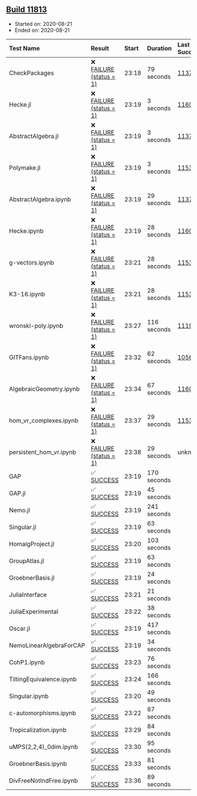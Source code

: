## [Build 11813](https://oscarci.mathematik.uni-kl.de/job/oscar/11813/)

* Started on: 2020-08-21
* Ended on: 2020-08-21

| Test Name    | Result | Start | Duration | Last Success | First Failure |
|:-------------|:-------|:------|:---------|:-------------|:--------------|
| CheckPackages | ❌ [FAILURE (status = 1)](https://oscarci.mathematik.uni-kl.de/job/oscar/11813/artifact/logs/build-11813/CheckPackages.log) | 23:18 | 79 seconds | [11376](https://oscarci.mathematik.uni-kl.de/job/oscar/11376/) | [11377](https://oscarci.mathematik.uni-kl.de/job/oscar/11377/) |
| Hecke.jl | ❌ [FAILURE (status = 1)](https://oscarci.mathematik.uni-kl.de/job/oscar/11813/artifact/logs/build-11813/Hecke.jl.log) | 23:19 | 3 seconds | [11602](https://oscarci.mathematik.uni-kl.de/job/oscar/11602/) | [11603](https://oscarci.mathematik.uni-kl.de/job/oscar/11603/) |
| AbstractAlgebra.jl | ❌ [FAILURE (status = 1)](https://oscarci.mathematik.uni-kl.de/job/oscar/11813/artifact/logs/build-11813/AbstractAlgebra.jl.log) | 23:19 | 3 seconds | [11376](https://oscarci.mathematik.uni-kl.de/job/oscar/11376/) | [11377](https://oscarci.mathematik.uni-kl.de/job/oscar/11377/) |
| Polymake.jl | ❌ [FAILURE (status = 1)](https://oscarci.mathematik.uni-kl.de/job/oscar/11813/artifact/logs/build-11813/Polymake.jl.log) | 23:19 | 3 seconds | [11532](https://oscarci.mathematik.uni-kl.de/job/oscar/11532/) | [11533](https://oscarci.mathematik.uni-kl.de/job/oscar/11533/) |
| AbstractAlgebra.ipynb | ❌ [FAILURE (status = 1)](https://oscarci.mathematik.uni-kl.de/job/oscar/11813/artifact/logs/build-11813/AbstractAlgebra.ipynb.log) | 23:19 | 29 seconds | [11376](https://oscarci.mathematik.uni-kl.de/job/oscar/11376/) | [11377](https://oscarci.mathematik.uni-kl.de/job/oscar/11377/) |
| Hecke.ipynb | ❌ [FAILURE (status = 1)](https://oscarci.mathematik.uni-kl.de/job/oscar/11813/artifact/logs/build-11813/Hecke.ipynb.log) | 23:19 | 28 seconds | [11602](https://oscarci.mathematik.uni-kl.de/job/oscar/11602/) | [11603](https://oscarci.mathematik.uni-kl.de/job/oscar/11603/) |
| g-vectors.ipynb | ❌ [FAILURE (status = 1)](https://oscarci.mathematik.uni-kl.de/job/oscar/11813/artifact/logs/build-11813/g-vectors.ipynb.log) | 23:21 | 28 seconds | [11532](https://oscarci.mathematik.uni-kl.de/job/oscar/11532/) | [11533](https://oscarci.mathematik.uni-kl.de/job/oscar/11533/) |
| K3-16.ipynb | ❌ [FAILURE (status = 1)](https://oscarci.mathematik.uni-kl.de/job/oscar/11813/artifact/logs/build-11813/K3-16.ipynb.log) | 23:21 | 28 seconds | [11532](https://oscarci.mathematik.uni-kl.de/job/oscar/11532/) | [11533](https://oscarci.mathematik.uni-kl.de/job/oscar/11533/) |
| wronski-poly.ipynb | ❌ [FAILURE (status = 1)](https://oscarci.mathematik.uni-kl.de/job/oscar/11813/artifact/logs/build-11813/wronski-poly.ipynb.log) | 23:27 | 116 seconds | [11192](https://oscarci.mathematik.uni-kl.de/job/oscar/11192/) | [11193](https://oscarci.mathematik.uni-kl.de/job/oscar/11193/) |
| GITFans.ipynb | ❌ [FAILURE (status = 1)](https://oscarci.mathematik.uni-kl.de/job/oscar/11813/artifact/logs/build-11813/GITFans.ipynb.log) | 23:32 | 62 seconds | [10566](https://oscarci.mathematik.uni-kl.de/job/oscar/10566/) | [10567](https://oscarci.mathematik.uni-kl.de/job/oscar/10567/) |
| AlgebraicGeometry.ipynb | ❌ [FAILURE (status = 1)](https://oscarci.mathematik.uni-kl.de/job/oscar/11813/artifact/logs/build-11813/AlgebraicGeometry.ipynb.log) | 23:34 | 67 seconds | [11602](https://oscarci.mathematik.uni-kl.de/job/oscar/11602/) | [11603](https://oscarci.mathematik.uni-kl.de/job/oscar/11603/) |
| hom_vr_complexes.ipynb | ❌ [FAILURE (status = 1)](https://oscarci.mathematik.uni-kl.de/job/oscar/11813/artifact/logs/build-11813/hom_vr_complexes.ipynb.log) | 23:37 | 29 seconds | [11532](https://oscarci.mathematik.uni-kl.de/job/oscar/11532/) | [11533](https://oscarci.mathematik.uni-kl.de/job/oscar/11533/) |
| persistent_hom_vr.ipynb | ❌ [FAILURE (status = 1)](https://oscarci.mathematik.uni-kl.de/job/oscar/11813/artifact/logs/build-11813/persistent_hom_vr.ipynb.log) | 23:38 | 29 seconds | unknown | unknown |
| GAP | ✅ [SUCCESS](https://oscarci.mathematik.uni-kl.de/job/oscar/11813/artifact/logs/build-11813/GAP.log) | 23:19 | 170 seconds |  |  |
| GAP.jl | ✅ [SUCCESS](https://oscarci.mathematik.uni-kl.de/job/oscar/11813/artifact/logs/build-11813/GAP.jl.log) | 23:19 | 45 seconds |  |  |
| Nemo.jl | ✅ [SUCCESS](https://oscarci.mathematik.uni-kl.de/job/oscar/11813/artifact/logs/build-11813/Nemo.jl.log) | 23:19 | 241 seconds |  |  |
| Singular.jl | ✅ [SUCCESS](https://oscarci.mathematik.uni-kl.de/job/oscar/11813/artifact/logs/build-11813/Singular.jl.log) | 23:19 | 63 seconds |  |  |
| HomalgProject.jl | ✅ [SUCCESS](https://oscarci.mathematik.uni-kl.de/job/oscar/11813/artifact/logs/build-11813/HomalgProject.jl.log) | 23:20 | 103 seconds |  |  |
| GroupAtlas.jl | ✅ [SUCCESS](https://oscarci.mathematik.uni-kl.de/job/oscar/11813/artifact/logs/build-11813/GroupAtlas.jl.log) | 23:19 | 63 seconds |  |  |
| GroebnerBasis.jl | ✅ [SUCCESS](https://oscarci.mathematik.uni-kl.de/job/oscar/11813/artifact/logs/build-11813/GroebnerBasis.jl.log) | 23:19 | 24 seconds |  |  |
| JuliaInterface | ✅ [SUCCESS](https://oscarci.mathematik.uni-kl.de/job/oscar/11813/artifact/logs/build-11813/JuliaInterface.log) | 23:21 | 21 seconds |  |  |
| JuliaExperimental | ✅ [SUCCESS](https://oscarci.mathematik.uni-kl.de/job/oscar/11813/artifact/logs/build-11813/JuliaExperimental.log) | 23:22 | 38 seconds |  |  |
| Oscar.jl | ✅ [SUCCESS](https://oscarci.mathematik.uni-kl.de/job/oscar/11813/artifact/logs/build-11813/Oscar.jl.log) | 23:19 | 417 seconds |  |  |
| NemoLinearAlgebraForCAP | ✅ [SUCCESS](https://oscarci.mathematik.uni-kl.de/job/oscar/11813/artifact/logs/build-11813/NemoLinearAlgebraForCAP.log) | 23:19 | 34 seconds |  |  |
| CohP1.ipynb | ✅ [SUCCESS](https://oscarci.mathematik.uni-kl.de/job/oscar/11813/artifact/logs/build-11813/CohP1.ipynb.log) | 23:23 | 76 seconds |  |  |
| TiltingEquivalence.ipynb | ✅ [SUCCESS](https://oscarci.mathematik.uni-kl.de/job/oscar/11813/artifact/logs/build-11813/TiltingEquivalence.ipynb.log) | 23:24 | 166 seconds |  |  |
| Singular.ipynb | ✅ [SUCCESS](https://oscarci.mathematik.uni-kl.de/job/oscar/11813/artifact/logs/build-11813/Singular.ipynb.log) | 23:20 | 49 seconds |  |  |
| c-automorphisms.ipynb | ✅ [SUCCESS](https://oscarci.mathematik.uni-kl.de/job/oscar/11813/artifact/logs/build-11813/c-automorphisms.ipynb.log) | 23:22 | 87 seconds |  |  |
| Tropicalization.ipynb | ✅ [SUCCESS](https://oscarci.mathematik.uni-kl.de/job/oscar/11813/artifact/logs/build-11813/Tropicalization.ipynb.log) | 23:29 | 84 seconds |  |  |
| uMPS(2,2,4)_0dim.ipynb | ✅ [SUCCESS](https://oscarci.mathematik.uni-kl.de/job/oscar/11813/artifact/logs/build-11813/uMPS-2-2-4-_0dim.ipynb.log) | 23:30 | 95 seconds |  |  |
| GroebnerBasis.ipynb | ✅ [SUCCESS](https://oscarci.mathematik.uni-kl.de/job/oscar/11813/artifact/logs/build-11813/GroebnerBasis.ipynb.log) | 23:33 | 81 seconds |  |  |
| DivFreeNotIndFree.ipynb | ✅ [SUCCESS](https://oscarci.mathematik.uni-kl.de/job/oscar/11813/artifact/logs/build-11813/DivFreeNotIndFree.ipynb.log) | 23:36 | 89 seconds |  |  |
